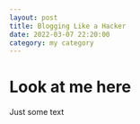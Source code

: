 ```yaml
---
layout: post
title: Blogging Like a Hacker
date: 2022-03-07 22:20:00
category: my category
---
```


# Look at me here

Just some text